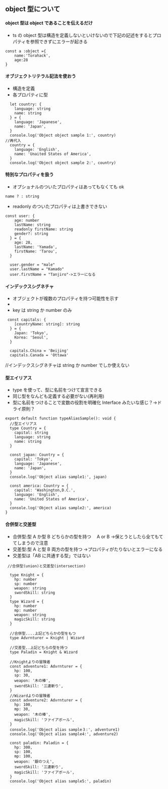 ## object 型について

#### object 型は object であることを伝えるだけ

- ts の object 型は構造を定義しないといけないので下記の記述をするとプロパティを参照できずにエラーが起きる

```
const a :object ={
    name:'Torahack',
    age:28
}
```

#### オブジェクトリテラル記法を使おう

- 構造を定義
- 各プロパティに型

```
  let country: {
    language: string
    name: string
  } = {
    language: 'Japanese',
    name: 'Japan',
  }
  console.log('Object object sample 1:', country)
//再代入
  country = {
    language: 'English',
    name: 'Unaited States of America',
  }
  console.log('Object object sample 2:', country)

```

#### 特別なプロパティを扱う

- オプショナルのついたプロパティはあってもなくても ok

```
name ? : string
```

- readonly のついたプロパティは上書きできない

```
const user: {
    age: number
    lastName: string
    readonly firstName: string
    gender?: string
  } = {
    age: 28,
    lastName: 'Yamada',
    firstName: 'Tarou',
  }

  user.gender = "male"
  user.lastName = "Kamado"
  user.firstName = "Tanjiro"->エラーになる
```

#### インデックスシグネチャ

- オブジェクトが複数のプロパティを持つ可能性を示す
- [key:t]: Uのように定義する
- key は string か number のみ

```
 const capitals: {
    [countryName: string]: string
  } = {
    Japan: 'Tokyo',
    Korea: 'Seoul',
  }

  capitals.China = 'Beijing'
  capitals.Canada = 'Ottawa'
```

//インデックスシグネチャは string か number でしか使えない

#### 型エイリアス

- type を使って、型に名前をつけて宣言できる
- 同じ型をなんども定義する必要がない(再利用)
- 型に名前をつけることで変数の役割を明確化
  Interface みたいな感じ？->ドライ原則？

```
export default function typeAliasSample(): void {
  //型エイリアス
  type Country = {
    capital: string
    language: string
    name: string
  }

  const japan: Country = {
    capital: 'Tokyo',
    language: 'Japanese',
    name: 'Japan',
  }
  console.log('Object alias sample1:', japan)

  const america: Country = {
    capital: 'Washington,D.C.',
    language: 'English',
    name: 'United States of America',
  }
  console.log('Object alias sample2:', america)
}
```

#### 合併型と交差型

- 合併型:型 A か型 B どちらかの型を持つ　 A or B ->保とうとしたら全てもててしまうので注意
- 交差型:型 A と型 B 両方の型を持つ ->プロパティがたりないとエラーになる
- 交差型は「AB に共通する型」ではない

```
 //合併型(union)と交差型(intersection)

  type Knight = {
    hp: number
    sp: number
    weapon: string
    swordSkill: string
  }
  type Wizard = {
    hp: number
    mp: number
    weapon: string
    magicSkill: string
  }

  //合併型....上記どちらかの型をもつ
  type Advrnturer = Knight | Wizard

  //交差型..上記どちらの型を持つ
  type Paladin = Knight & Wizard

  //Knightよりの冒険者
  const adventure1: Advrnturer = {
    hp: 100,
    sp: 30,
    weapon: '木の棒',
    swordSkill: '三連斬り',
  }
  //Wizardよりの冒険者
  const adventure2: Advrnturer = {
    hp: 100,
    mp: 30,
    weapon: '木の棒',
    magicSkill: 'ファイアボール',
  }
  console.log('Object alias sample３:', adventure1)
  console.log('Object alias sample4:', adventure2)

  const paladin: Paladin = {
    hp: 300,
    sp: 100,
    mp: 100,
    weapon: '銀のつえ',
    swordSkill: '三連斬り',
    magicSkill: 'ファイアボール',
  }
  console.log('Object alias sample5:', paladin)
```
